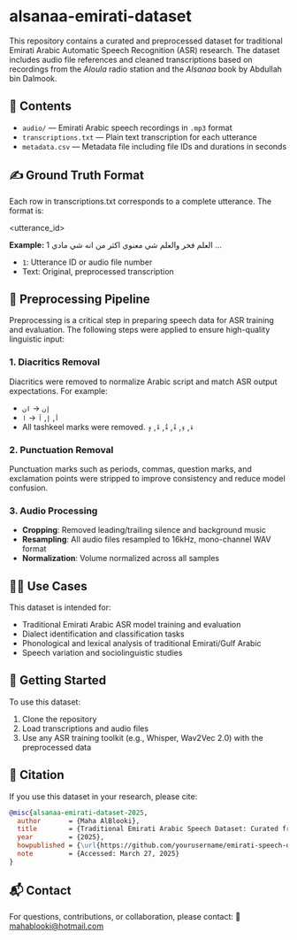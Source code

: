 # alsanaa-emirati-dataset

This repository contains a curated and preprocessed dataset for traditional Emirati Arabic Automatic Speech Recognition (ASR) research. The dataset includes audio file references and cleaned transcriptions based on recordings from the _Aloula_ radio station and the *Alsanaa* book by Abdullah bin Dalmook.


## 📁 Contents

- `audio/` — Emirati Arabic speech recordings in `.mp3` format
- `transcriptions.txt` — Plain text transcription for each utterance
- `metadata.csv` — Metadata file including file IDs and durations in seconds

## ✍️ Ground Truth Format

Each row in transcriptions.txt corresponds to a complete utterance. The format is:

<utterance_id> <transcription>

**Example:**
1 العلم فخر والعلم شي معنوي اكثر من انه شي مادي ...

- `1`: Utterance ID or audio file number
- Text: Original, preprocessed transcription


## 🔧 Preprocessing Pipeline

Preprocessing is a critical step in preparing speech data for ASR training and evaluation. The following steps were applied to ensure high-quality linguistic input:

### 1. Diacritics Removal
Diacritics were removed to normalize Arabic script and match ASR output expectations. For example:
- `إن` → `ان`
- `أ`, `إ`, `آ` → `ا`
- All tashkeel marks were removed.
  `ءَ`, `ءِ`, `ءُ`, `ءٌ`, `ءً`, `ءٍ`

### 2. Punctuation Removal
Punctuation marks such as periods, commas, question marks, and exclamation points were stripped to improve consistency and reduce model confusion.

### 3. Audio Processing
- **Cropping**: Removed leading/trailing silence and background music
- **Resampling**: All audio files resampled to 16kHz, mono-channel WAV format
- **Normalization**: Volume normalized across all samples


## 🧑‍💻 Use Cases

This dataset is intended for:
- Traditional Emirati Arabic ASR model training and evaluation
- Dialect identification and classification tasks
- Phonological and lexical analysis of traditional Emirati/Gulf Arabic
- Speech variation and sociolinguistic studies


## 🚀 Getting Started

To use this dataset:
1. Clone the repository
2. Load transcriptions and audio files
3. Use any ASR training toolkit (e.g., Whisper, Wav2Vec 2.0) with the preprocessed data


## 📜 Citation

If you use this dataset in your research, please cite:

```bibtex
@misc{alsanaa-emirati-dataset-2025,
  author       = {Maha AlBlooki},
  title        = {Traditional Emirati Arabic Speech Dataset: Curated from Aloula Radio and the Alsanaa Book},
  year         = {2025},
  howpublished = {\url{https://github.com/yourusername/emirati-speech-dataset}},
  note         = {Accessed: March 27, 2025}
}
```

## 📬 Contact
For questions, contributions, or collaboration, please contact:
📧 mahablooki@hotmail.com



